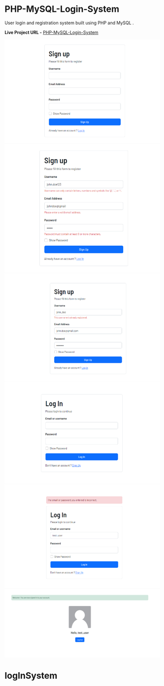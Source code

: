 # PHP-MySQL-Login-System
User login and registration system built using PHP and MySQL .

**Live Project URL -** [PHP-MySQL-Login-System](https://live-demo97.000webhostapp.com/)

![screenshot](./img/screenshot-1.png)
![screenshot](./img/screenshot-2.png)
![screenshot](./img/screenshot-3.png)
![screenshot](./img/screenshot-4.png)
![screenshot](./img/screenshot-5.png)
![screenshot](./img/screenshot-6.png)
# logInSystem
